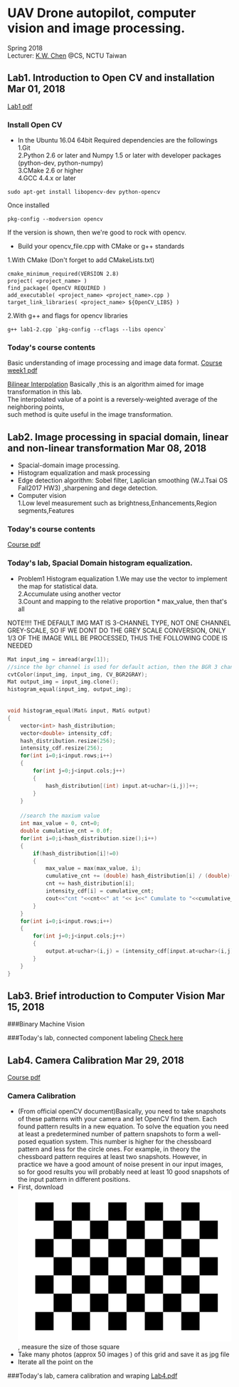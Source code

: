 # UAV Drone autopilot, computer vision and image processing.
Spring 2018<br />
Lecturer: [K.W. Chen](https://www.cs.nctu.edu.tw/cswebsite/members/detail/kuanwen) @CS, NCTU Taiwan<br />

## Lab1. Introduction to Open CV and installation Mar 01, 2018
[Lab1 pdf](Lab1.pdf)
### Install Open CV
* In the Ubuntu 16.04 64bit
Required dependencies are the followings <br />
1.Git <br />
2.Python 2.6 or later and Numpy 1.5 or later with developer packages (python-dev, python-numpy) <br />
3.CMake 2.6 or higher <br />
4.GCC 4.4.x or later <br />

```
sudo apt-get install libopencv-dev python-opencv
```
Once installed
```
pkg-config --modversion opencv
```
If the version is shown, then we're good to rock with opencv. <br />

* Build your opencv_file.cpp with CMake or g++ standards

1.With CMake (Don't forget to add CMakeLists.txt)

```make
cmake_minimum_required(VERSION 2.8)
project( <project_name> )
find_package( OpenCV REQUIRED )
add_executable( <project_name> <project_name>.cpp )
target_link_libraries( <project_name> ${OpenCV_LIBS} )
```

2.With g++ and flags for opencv libraries
```
g++ lab1-2.cpp `pkg-config --cflags --libs opencv`
```
### Today's course contents
Basic understanding of image processing and image data format.
[Course week1 pdf](DIP_1.pdf)

[Bilinear Interpolation](https://en.wikipedia.org/wiki/Bilinear_interpolation)
Basically ,this is an algorithm aimed for image transformation in this lab. <br />
The interpolated value of a point is a reversely-weighted average of the neighboring points, <br />
such method is quite useful in the image transformation.


## Lab2. Image processing in spacial domain, linear and non-linear transformation Mar 08, 2018
* Spacial-domain image processing.
* Histogram equalization and mask processing    
* Edge detection algorithm: Sobel filter, Laplician smoothing (W.J.Tsai OS Fall2017 HW3) ,sharpening and dege detection.
* Computer vision <br />
1.Low level measurement such as brightness,Enhancements,Region segments,Features

### Today's course contents
[Course pdf](DIP_2.pdf)

### Today's lab, Spacial Domain histogram equalization.
* Problem1 Histogram equalization
1.We may use the vector to implement the map for statistical data.<br />
2.Accumulate using another vector <br />
3.Count and mapping to the relative proportion * max_value, then that's all <br />

NOTE!!!! THE DEFAULT IMG MAT IS 3-CHANNEL TYPE, NOT ONE CHANNEL GREY-SCALE, SO IF WE DONT DO THE GREY SCALE CONVERSION, ONLY 1/3 OF THE IMAGE WILL BE PROCESSED, THUS THE FOLLOWING CODE IS NEEDED
```cpp
Mat input_img = imread(argv[1]);
//since the bgr channel is used for default action, then the BGR 3 channel image must be converted to GREY channel
cvtColor(input_img, input_img, CV_BGR2GRAY);
Mat output_img = input_img.clone();
histogram_equal(input_img, output_img);
```    

```cpp

void histogram_equal(Mat& input, Mat& output)
{
    vector<int> hash_distribution;
    vector<double> intensity_cdf;
    hash_distribution.resize(256);
    intensity_cdf.resize(256);
    for(int i=0;i<input.rows;i++)
    {
        for(int j=0;j<input.cols;j++)
        {
            hash_distribution[(int) input.at<uchar>(i,j)]++;
        }
    }

    //search the maxium value
    int max_value = 0, cnt=0;
    double cumulative_cnt = 0.0f;
    for(int i=0;i<hash_distribution.size();i++)
    {
        if(hash_distribution[i]!=0)
        {
            max_value = max(max_value, i);
            cumulative_cnt += (double) hash_distribution[i] / (double)(input.rows * input.cols);
            cnt += hash_distribution[i];
            intensity_cdf[i] = cumulative_cnt;
            cout<<"cnt "<<cnt<<" at "<< i<<" Cumulate to "<<cumulative_cnt<<" where intensity is now "<<intensity_cdf[i]<<endl;
        }
    }
    for(int i=0;i<input.rows;i++)
    {
        for(int j=0;j<input.cols;j++)
        {
            output.at<uchar>(i,j) = (intensity_cdf[input.at<uchar>(i,j)] * max_value );
        }
    }
}

```
## Lab3. Brief introduction to Computer Vision  Mar 15, 2018
###Binary Machine Vision

###Today's lab, connected component labeling
[Check here](https://ccw1986.blogspot.tw/2016/03/connected-component-labeling-using.html)

## Lab4. Camera Calibration Mar 29, 2018
[Course pdf](Camera_Calibration.pdf)
### Camera Calibration
* (From official openCV document)Basically, you need to take snapshots of these patterns with your camera and let OpenCV find them. Each found pattern results in a new equation. To solve the equation you need at least a predetermined number of pattern snapshots to form a well-posed equation system. This number is higher for the chessboard pattern and less for the circle ones. For example, in theory the chessboard pattern requires at least two snapshots. However, in practice we have a good amount of noise present in our input images, so for good results you will probably need at least 10 good snapshots of the input pattern in different positions.
* First, download ![Screenshot](pattern.png), measure the size of those square
* Take many photos (approx 50 images ) of this grid and save it as jpg file
* Iterate all the point on the

###Today's lab, camera calibration and wraping
[Lab4.pdf](Lab4.pdf)
